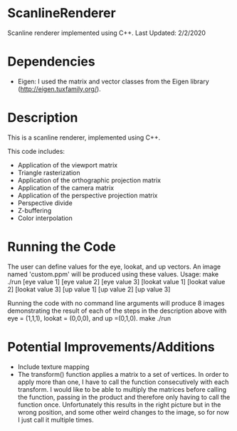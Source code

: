 # ScanlineRenderer
Scanline renderer implemented using C++.
Last Updated: 2/2/2020

# Dependencies
 * Eigen: I used the matrix and vector classes from the Eigen library (http://eigen.tuxfamily.org/).

# Description
This is a scanline renderer, implemented using C++.

This code includes:

* Application of the viewport matrix
* Triangle rasterization
* Application of the orthographic projection matrix
* Application of the camera matrix
* Application of the perspective projection matrix
* Perspective divide
* Z-buffering
* Color interpolation

# Running the Code
The user can define values for the eye, lookat, and up vectors. An image named 'custom.ppm' will be produced using these values. 
Usage:
  make
  ./run [eye value 1] [eye value 2] [eye value 3] [lookat value 1] [lookat value 2] [lookat value 3] [up value 1] [up value 2] [up value 3]

Running the code with no command line arguments will produce 8 images demonstrating the result of each of the steps in the description above with eye = (1,1,1), lookat = (0,0,0), and up =(0,1,0).
  make
  ./run

# Potential Improvements/Additions
* Include texture mapping
* The transform() function applies a matrix to a set of vertices. In order to apply more than one, I have
to call the function consecutively with each transform. I would like to be able to multiply the matrices 
before calling the function, passing in the product and therefore only having to call the function once.
Unfortunately this results in the right picture but in the wrong position, and some other weird changes to the image,
so for now I just call it multiple times.
